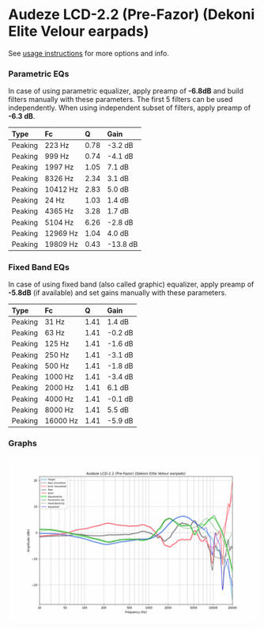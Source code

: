 # Audeze LCD-2.2 (Pre-Fazor) (Dekoni Elite Velour earpads)
See [usage instructions](https://github.com/jaakkopasanen/AutoEq#usage) for more options and info.

### Parametric EQs
In case of using parametric equalizer, apply preamp of **-6.8dB** and build filters manually
with these parameters. The first 5 filters can be used independently.
When using independent subset of filters, apply preamp of **-6.3 dB**.

| Type    | Fc       |    Q | Gain     |
|:--------|:---------|:-----|:---------|
| Peaking | 223 Hz   | 0.78 | -3.2 dB  |
| Peaking | 999 Hz   | 0.74 | -4.1 dB  |
| Peaking | 1997 Hz  | 1.05 | 7.1 dB   |
| Peaking | 8326 Hz  | 2.34 | 3.1 dB   |
| Peaking | 10412 Hz | 2.83 | 5.0 dB   |
| Peaking | 24 Hz    | 1.03 | 1.4 dB   |
| Peaking | 4365 Hz  | 3.28 | 1.7 dB   |
| Peaking | 5104 Hz  | 6.26 | -2.8 dB  |
| Peaking | 12969 Hz | 1.04 | 4.0 dB   |
| Peaking | 19809 Hz | 0.43 | -13.8 dB |

### Fixed Band EQs
In case of using fixed band (also called graphic) equalizer, apply preamp of **-5.8dB**
(if available) and set gains manually with these parameters.

| Type    | Fc       |    Q | Gain    |
|:--------|:---------|:-----|:--------|
| Peaking | 31 Hz    | 1.41 | 1.4 dB  |
| Peaking | 63 Hz    | 1.41 | -0.2 dB |
| Peaking | 125 Hz   | 1.41 | -1.6 dB |
| Peaking | 250 Hz   | 1.41 | -3.1 dB |
| Peaking | 500 Hz   | 1.41 | -1.8 dB |
| Peaking | 1000 Hz  | 1.41 | -3.4 dB |
| Peaking | 2000 Hz  | 1.41 | 6.1 dB  |
| Peaking | 4000 Hz  | 1.41 | -0.1 dB |
| Peaking | 8000 Hz  | 1.41 | 5.5 dB  |
| Peaking | 16000 Hz | 1.41 | -5.9 dB |

### Graphs
![](./Audeze%20LCD-2.2%20(Pre-Fazor)%20(Dekoni%20Elite%20Velour%20earpads).png)